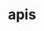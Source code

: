 ---
title: apis
meaning: bee
ch: animalia
pos: nounthird
genitive: apis
abbgender: f.
abbgender2: fem.
gender: feminine
declension: third
---